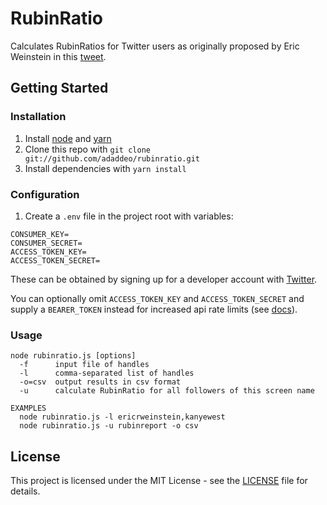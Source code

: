 # RubinRatio

Calculates RubinRatios for Twitter users as originally proposed by Eric Weinstein in this [tweet](https://twitter.com/EricRWeinstein/status/1063109239579627521).

## Getting Started

### Installation

1. Install [node](https://nodejs.org/en/download/) and [yarn](https://yarnpkg.com/lang/en/docs/install)
2. Clone this repo with
`git clone git://github.com/adaddeo/rubinratio.git`
3. Install dependencies with `yarn install`

### Configuration

1. Create a `.env` file in the project root with variables:
  ```
  CONSUMER_KEY=
  CONSUMER_SECRET=
  ACCESS_TOKEN_KEY=
  ACCESS_TOKEN_SECRET=
  ```
  These can be obtained by signing up for a developer account with [Twitter](https://developer.twitter.com/en/docs/basics/developer-portal/guides/apps).

  You can optionally omit `ACCESS_TOKEN_KEY` and `ACCESS_TOKEN_SECRET` and supply a `BEARER_TOKEN` instead for increased api rate limits (see [docs](https://developer.twitter.com/en/docs/basics/authentication/guides/bearer-tokens.html)).

### Usage

```
node rubinratio.js [options]
  -f      input file of handles
  -l      comma-separated list of handles
  -o=csv  output results in csv format
  -u      calculate RubinRatio for all followers of this screen name

EXAMPLES
  node rubinratio.js -l ericrweinstein,kanyewest
  node rubinratio.js -u rubinreport -o csv
```

## License

This project is licensed under the MIT License - see the [LICENSE](LICENSE) file for details.
